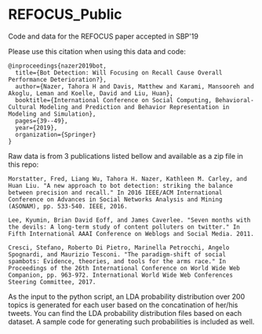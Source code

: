 # REFOCUS_Public
Code and data for the REFOCUS paper accepted in SBP'19

Please use this citation when using this data and code:
```
@inproceedings{nazer2019bot,
  title={Bot Detection: Will Focusing on Recall Cause Overall Performance Deterioration?},
  author={Nazer, Tahora H and Davis, Matthew and Karami, Mansooreh and Akoglu, Leman and Koelle, David and Liu, Huan},
  booktitle={International Conference on Social Computing, Behavioral-Cultural Modeling and Prediction and Behavior Representation in Modeling and Simulation},
  pages={39--49},
  year={2019},
  organization={Springer}
}
```
Raw data is from 3 publications listed bellow and available as a zip file in this repo:
```
Morstatter, Fred, Liang Wu, Tahora H. Nazer, Kathleen M. Carley, and Huan Liu. "A new approach to bot detection: striking the balance between precision and recall." In 2016 IEEE/ACM International Conference on Advances in Social Networks Analysis and Mining (ASONAM), pp. 533-540. IEEE, 2016.
```
```
Lee, Kyumin, Brian David Eoff, and James Caverlee. "Seven months with the devils: A long-term study of content polluters on twitter." In Fifth International AAAI Conference on Weblogs and Social Media. 2011.
```
```
Cresci, Stefano, Roberto Di Pietro, Marinella Petrocchi, Angelo Spognardi, and Maurizio Tesconi. "The paradigm-shift of social spambots: Evidence, theories, and tools for the arms race." In Proceedings of the 26th International Conference on World Wide Web Companion, pp. 963-972. International World Wide Web Conferences Steering Committee, 2017.
```

As the input to the python script, an LDA probability distribution over 200 topics is generated for each user based on the concatination of her/his tweets. You can find the LDA probability distribution files based on each dataset. A sample code for generating such probabilities is included as well.
